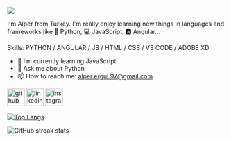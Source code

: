 ![](https://cdn.discordapp.com/attachments/566781940389117963/914497342609170462/banner.png)

I'm Alper from Turkey. I'm really enjoy learning new things in languages and frameworks like 🐍 Python, 💻 JavaScript, 🅰 Angular...

Skills: PYTHON / ANGULAR / JS / HTML / CSS / VS CODE / ADOBE XD

- 🌱 I’m currently learning JavaScript 
- 💬 Ask me about Python 
- 📫 How to reach me: alper.ergul.97@gmail.com 


[<img src='https://cdn.jsdelivr.net/npm/simple-icons@3.0.1/icons/github.svg' alt='github' height='40'>](https://github.com/alperergul)  [<img src='https://cdn.jsdelivr.net/npm/simple-icons@3.0.1/icons/linkedin.svg' alt='linkedin' height='40'>](https://www.linkedin.com/in/alperergul/)  [<img src='https://cdn.jsdelivr.net/npm/simple-icons@3.0.1/icons/instagram.svg' alt='instagram' height='40'>](https://www.instagram.com/alpeerergul/)  

[![Top Langs](https://github-readme-stats.vercel.app/api/top-langs/?username=alperergul)](https://github.com/anuraghazra/github-readme-stats)

![GitHub streak stats](https://github-readme-streak-stats.herokuapp.com/?user=alperergul)  


